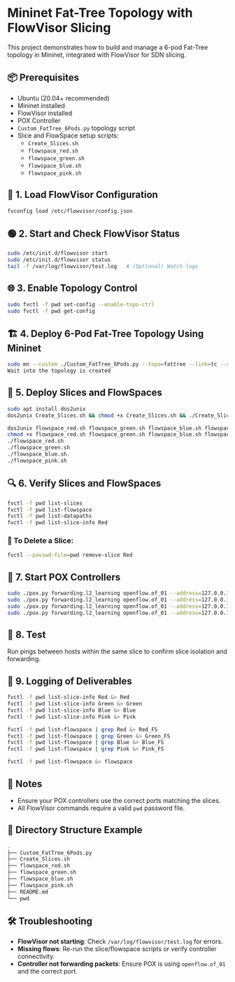 # Mininet Fat-Tree Topology with FlowVisor Slicing

This project demonstrates how to build and manage a 6-pod Fat-Tree topology in Mininet, integrated with FlowVisor for SDN slicing.

## 📦 Prerequisites

- Ubuntu (20.04+ recommended)
- Mininet installed
- FlowVisor installed
- POX Controller
- `Custom_FatTree_6Pods.py` topology script
- Slice and FlowSpace setup scripts:
  - `Create_Slices.sh`
  - `flowspace_red.sh`
  - `flowspace_green.sh`
  - `flowspace_blue.sh`
  - `flowspace_pink.sh`

## 🚀 1. Load FlowVisor Configuration

```bash
fvconfig load /etc/flowvisor/config.json
```

## 🟢 2. Start and Check FlowVisor Status

```bash
sudo /etc/init.d/flowvisor start
sudo /etc/init.d/flowvisor status
tail -f /var/log/flowvisor/test.log   # (Optional) Watch logs
```

## 🌐 3. Enable Topology Control

```bash
sudo fvctl -f pwd set-config --enable-topo-ctrl
sudo fvctl -f pwd get-config
```

## 🏗️ 4. Deploy 6-Pod Fat-Tree Topology Using Mininet

```bash
sudo mn --custom ./Custom_FatTree_6Pods.py --topo=fattree --link=tc --arp --mac --controller=remote,ip=127.0.0.1,port=6633 --switch ovsk,protocols=OpenFlow10
Wait into the topology is created
```

## 🧩 5. Deploy Slices and FlowSpaces

```bash
sudo apt install dos2unix
dos2unix Create_Slices.sh && chmod +x Create_Slices.sh && ./Create_Slices.sh

dos2unix flowspace_red.sh flowspace_green.sh flowspace_blue.sh flowspace_pink.sh    
chmod +x flowspace_red.sh flowspace_green.sh flowspace_blue.sh flowspace_pink.sh
./flowspace_red.sh
./flowspace_green.sh
./flowspace_blue.sh.
./flowspace_pink.sh

```

## 🔍 6. Verify Slices and FlowSpaces

```bash
fvctl -f pwd list-slices
fvctl -f pwd list-flowspace
fvctl -f pwd list-datapaths
fvctl -f pwd list-slice-info Red
```

### 🔄 To Delete a Slice:

```bash
fvctl --passwd-file=pwd remove-slice Red
```

## 🧠 7. Start POX Controllers

```bash
sudo ./pox.py forwarding.l2_learning openflow.of_01 --address=127.0.0.1 --port=4000
sudo ./pox.py forwarding.l2_learning openflow.of_01 --address=127.0.0.1 --port=5000
sudo ./pox.py forwarding.l2_learning openflow.of_01 --address=127.0.0.1 --port=6000
sudo ./pox.py forwarding.l2_learning openflow.of_01 --address=127.0.0.1 --port=7000
```

## 🧪 8. Test

Run pings between hosts within the same slice to confirm slice isolation and forwarding.

## 📝 9. Logging of Deliverables

```bash
fvctl -f pwd list-slice-info Red &> Red
fvctl -f pwd list-slice-info Green &> Green
fvctl -f pwd list-slice-info Blue &> Blue
fvctl -f pwd list-slice-info Pink &> Pink

fvctl -f pwd list-flowspace | grep Red &> Red_FS
fvctl -f pwd list-flowspace | grep Green &> Green_FS
fvctl -f pwd list-flowspace | grep Blue &> Blue_FS
fvctl -f pwd list-flowspace | grep Pink &> Pink_FS

fvctl -f pwd list-flowspace &> flowspace
```

## 📌 Notes

- Ensure your POX controllers use the correct ports matching the slices.
- All FlowVisor commands require a valid `pwd` password file.

## 📁 Directory Structure Example

```bash
.
├── Custom_FatTree_6Pods.py
├── Create_Slices.sh
├── flowspace_red.sh
├── flowspace_green.sh
├── flowspace_blue.sh
├── flowspace_pink.sh
├── README.md
└── pwd
```

## 🛠 Troubleshooting

- **FlowVisor not starting**: Check `/var/log/flowvisor/test.log` for errors.
- **Missing flows**: Re-run the slice/flowspace scripts or verify controller connectivity.
- **Controller not forwarding packets**: Ensure POX is using `openflow.of_01` and the correct port.
